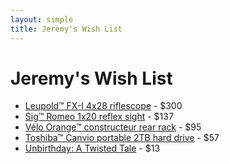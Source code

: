 ```yaml
---
layout: simple
title: Jeremy's Wish List
---
```


# Jeremy's Wish List

- [Leupold™ FX-I 4x28 riflescope](https://amazon.com/dp/B0009JG78Q) - $300
- [Sig™ Romeo 1x20 reflex sight](https://www.amazon.com/dp/B07T9GK7SR) - $137
- [Vélo Orange™ constructeur rear rack](https://amazon.com/dp/B004JKERFG) - $95
- [Toshiba™ Canvio portable 2TB hard drive](https://www.amazon.com/dp/B0BQX6NNVC) - $57
- [Unbirthday: A Twisted Tale](https://www.amazon.com/dp/product/1484781317) - $13
